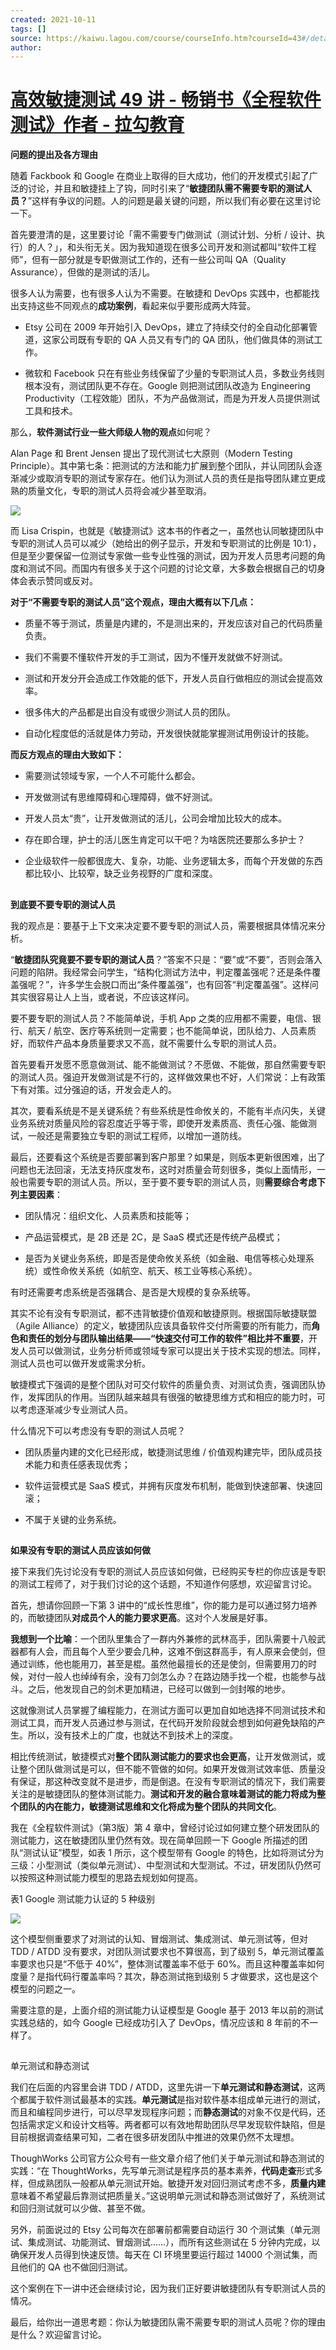 ```yaml
---
created: 2021-10-11
tags: []
source: https://kaiwu.lagou.com/course/courseInfo.htm?courseId=43#/detail/pc?id=1585
author: 
---
```


# [高效敏捷测试 49 讲 - 畅销书《全程软件测试》作者 - 拉勾教育](https://kaiwu.lagou.com/course/courseInfo.htm?courseId=43#/detail/pc?id=1585)


**问题的提出及各方理由**

随着 Fackbook 和 Google 在商业上取得的巨大成功，他们的开发模式引起了广泛的讨论，并且和敏捷挂上了钩，同时引来了“**敏捷团队需不需要专职的测试人员？**”这样有争议的问题。人的问题是最关键的问题，所以我们有必要在这里讨论一下。

首先要澄清的是，这里要讨论「需不需要专门做测试（测试计划、分析 / 设计、执行）的人？」，和头衔无关。因为我知道现在很多公司开发和测试都叫“软件工程师”，但有一部分就是专职做测试工作的，还有一些公司叫 QA（Quality Assurance），但做的是测试的活儿。

很多人认为需要，也有很多人认为不需要。在敏捷和 DevOps 实践中，也都能找出支持这些不同观点的**成功案例**，看起来似乎要形成两大阵营。

-   Etsy 公司在 2009 年开始引入 DevOps，建立了持续交付的全自动化部署管道，这家公司既有专职的 QA 人员又有专门的 QA 团队，他们做具体的测试工作。
    
-   微软和 Facebook 只在有些业务线保留了少量的专职测试人员，多数业务线则根本没有，测试团队更不存在。Google 则把测试团队改造为 Engineering Productivity（工程效能）团队，不为产品做测试，而是为开发人员提供测试工具和技术。
    

那么，**软件测试行业一些大师级人物的观点**如何呢？

Alan Page 和 Brent Jensen 提出了现代测试七大原则（Modern Testing Principle）。其中第七条：把测试的方法和能力扩展到整个团队，并认同团队会逐渐减少或取消专职的测试专家存在。他们认为测试人员的责任是指导团队建立更成熟的质量文化，专职的测试人员将会减少甚至取消。

![](https://s0.lgstatic.com/i/image3/M01/6B/6A/Cgq2xl5XmAaAL-deAAD1e4iyHQA623.png)

而 Lisa Crispin，也就是《敏捷测试》这本书的作者之一，虽然也认同敏捷团队中专职的测试人员可以减少（她给出的例子显示，开发和专职测试的比例是 10:1），但是至少要保留一位测试专家做一些专业性强的测试，因为开发人员思考问题的角度和测试不同。而国内有很多关于这个问题的讨论文章，大多数会根据自己的切身体会表示赞同或反对。

**对于“不需要专职的测试人员”这个观点，理由大概有以下几点：**

-   质量不等于测试，质量是内建的，不是测出来的，开发应该对自己的代码质量负责。
    
-   我们不需要不懂软件开发的手工测试，因为不懂开发就做不好测试。
    
-   测试和开发分开会造成工作效能的低下，开发人员自行做相应的测试会提高效率。
    
-   很多伟大的产品都是出自没有或很少测试人员的团队。
    
-   自动化程度低的活就是体力劳动，开发很快就能掌握测试用例设计的技能。
    

**而反方观点的理由大致如下：**

-   需要测试领域专家，一个人不可能什么都会。
    
-   开发做测试有思维障碍和心理障碍，做不好测试。
    
-   开发人员太“贵”，让开发做测试的活儿，公司会增加比较大的成本。
    
-   存在即合理，护士的活儿医生肯定可以干吧？为啥医院还要那么多护士？
    
-   企业级软件一般都很庞大、复杂，功能、业务逻辑太多，而每个开发做的东西都比较小、比较窄，缺乏业务视野的广度和深度。
    

## 

**到底要不要专职的测试人员**

我的观点是：要基于上下文来决定要不要专职的测试人员，需要根据具体情况来分析。

“**敏捷团队究竟要不要专职的测试人员**？”答案不只是：“要”或“不要”，否则会落入问题的陷阱。我经常会问学生，“结构化测试方法中，判定覆盖强呢？还是条件覆盖强呢？”，许多学生会脱口而出“条件覆盖强”，也有回答“判定覆盖强”。这样问其实很容易让人上当，或者说，不应该这样问。

要不要专职的测试人员？不能简单说，手机 App 之类的应用都不需要，电信、银行、航天 / 航空、医疗等系统则一定需要；也不能简单说，团队给力、人员素质好，而软件产品本身质量要求又不高，就不需要什么专职的测试人员。

首先要看开发愿不愿意做测试、能不能做测试？不愿做、不能做，那自然需要专职的测试人员。强迫开发做测试是不行的，这样做效果也不好，人们常说：上有政策下有对策。过分强迫的话，开发会走人的。

其次，要看系统是不是关键系统？有些系统是性命攸关的，不能有半点闪失，关键业务系统对质量风险的容忍度近乎等于零，即使开发素质高、责任心强、能做测试，一般还是需要独立专职的测试工程师，以增加一道防线。

最后，还要看这个系统是否要部署到客户那里？如果是，则版本更新很困难，出了问题也无法回滚，无法支持灰度发布，这时对质量会苛刻很多，类似上面情形，一般也需要专职的测试人员。所以，至于要不要专职的测试人员，则**需要综合考虑下列****主要****因素**：

-   团队情况：组织文化、人员素质和技能等；
    
-   产品运营模式，是 2B 还是 2C，是 SaaS 模式还是传统产品模式；
    
-   是否为关键业务系统，即是否是使命攸关系统（如金融、电信等核心处理系统）或性命攸关系统（如航空、航天、核工业等核心系统）。
    

有时还需要考虑系统是否强耦合、是否是大规模的复杂系统等。

其实不论有没有专职测试，都不违背敏捷价值观和敏捷原则。根据国际敏捷联盟（Agile Alliance）的定义，敏捷团队应该具备软件交付所需要的所有能力，而**角色和责任的划分与团队输出结果——“快速交付可工作的软件”相比并不重要**，开发人员可以做测试，业务分析师或领域专家可以提出关于技术实现的想法。同样，测试人员也可以做开发或需求分析。

敏捷模式下强调的是整个团队对可交付软件的质量负责、对测试负责，强调团队协作，发挥团队的作用。当团队越来越具有很强的敏捷思维方式和相应的能力时，可以考虑逐渐减少专业测试人员。

什么情况下可以考虑没有专职的测试人员呢？

-   团队质量内建的文化已经形成，敏捷测试思维 / 价值观构建完毕，团队成员技术能力和责任感表现优秀；
    
-   软件运营模式是 SaaS 模式，并拥有灰度发布机制，能做到快速部署、快速回滚；
    
-   不属于关键的业务系统。
    

## 

**如果没有专职的测试人员应该如何做**

接下来我们先讨论没有专职的测试人员应该如何做，已经购买专栏的你应该是专职的测试工程师了，对于我们讨论的这个话题，不知道作何感想，欢迎留言讨论。

首先，想请你回顾一下第 3 讲中的“成长性思维”，你的能力是可以通过努力培养的，而敏捷团队**对成员个人的能力要求更高**。这对个人发展是好事。

**我想到一个比喻**：一个团队里集合了一群内外兼修的武林高手，团队需要十八般武器都有人会，而且每个人至少要会几种，这难不倒这群高手，有人原来会使剑，但通过训练，他也能用刀，甚至是棍。虽然他最擅长的还是使剑，但需要用刀的时候，对付一般人也绰绰有余，没有刀剑怎么办？在路边随手找一个棍，也能参与战斗。之后，他发现自己的剑术更加精进，已经可以做到一剑封喉的地步。

这就像测试人员掌握了编程能力，在测试方面可以更加自如地选择不同测试技术和测试工具，而开发人员通过参与测试，在代码开发阶段就会想到如何避免缺陷的产生。所以，没有技术上的广度，也就达不到技术上的深度。

相比传统测试，敏捷模式对**整个团队测试能力的要求也会更高**，让开发做测试，或让整个团队做测试是可以，但不能不管做的如何。如果开发做测试效率低、质量没有保证，那这种改变就不是进步，而是倒退。在没有专职测试的情况下，我们需要关注的是敏捷团队的整体测试能力。**测试和开发的融合意味着测试的能力将成为整个团队的内在能力，敏捷测试思维和文化将成为整个团队的共同文化**。

我在《全程软件测试》（第3版）第 4 章中，曾经讨论过如何建立整个研发团队的测试能力，这在敏捷团队里仍然有效。现在简单回顾一下 Google 所描述的团队“测试认证”模型，如表 1 所示，这个模型带有 Google 的特色，比如将测试分为三级：小型测试（类似单元测试）、中型测试和大型测试。不过，研发团队仍然可以按照这种测试能力模型的思路去规划如何提高。

表1 Google 测试能力认证的 5 种级别

![](https://s0.lgstatic.com/i/image3/M01/6B/7D/Cgq2xl5Xwu-AdXZVAAHfW7XvTsA530.png)

这个模型侧重要求了对测试的认知、冒烟测试、集成测试、单元测试等，但对 TDD / ATDD 没有要求，对团队测试要求也不算很高，到了级别 5，单元测试覆盖率要求也只是“不低于 40%”，整体测试覆盖率不低于 60%。而且这种覆盖率如何度量？是指代码行覆盖率吗？其次，静态测试拖到级别 5 才做要求，这也是这个模型的问题之一。

需要注意的是，上面介绍的测试能力认证模型是 Google 基于 2013 年以前的测试实践总结的，如今 Google 已经成功引入了 DevOps，情况应该和 8 年前的不一样了。

## 

单元测试和静态测试

我们在后面的内容里会讲 TDD / ATDD，这里先讲一下**单元测试和静态测试**，这两个都属于软件测试最基本的实践。**单元测试**是指对软件基本组成单元进行的测试，而且和编程同步进行，可以尽早发现程序问题；而**静态测试**的对象不仅是代码，还包括需求定义和设计文档等。两者都可以有效地帮助团队尽早发现软件缺陷，但是目前根据调查结果可知，二者在很多研发团队中推进的效果仍然不太理想。

ThoughWorks 公司官方公众号有一些文章介绍了他们关于单元测试和静态测试的实践：“在 ThoughtWorks，先写单元测试是程序员的基本素养，**代码走查**形式多样，但成熟团队一般都从单元测试开始。敏捷开发对回归测试考虑不多，**质量内建**意味着不希望最后靠测试把质量关。”这说明单元测试和静态测试做好了，系统测试和回归测试就可以少做、甚至不做。

另外，前面说过的 Etsy 公司每次在部署前都需要自动运行 30 个测试集（单元测试、集成测试、功能测试、冒烟测试……），而所有这些测试在 5 分钟内完成，以确保开发人员得到快速反馈。每天在 CI 环境里要运行超过 14000 个测试集，而且他们的 QA 也不做回归测试。

这个案例在下一讲中还会继续讨论，因为我们正好要讲敏捷团队有专职测试人员的情况。

最后，给你出一道思考题：你认为敏捷团队需不需要专职的测试人员呢？你的理由是什么？欢迎留言讨论。
